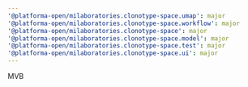 ```yaml
---
'@platforma-open/milaboratories.clonotype-space.umap': major
'@platforma-open/milaboratories.clonotype-space.workflow': major
'@platforma-open/milaboratories.clonotype-space': major
'@platforma-open/milaboratories.clonotype-space.model': major
'@platforma-open/milaboratories.clonotype-space.test': major
'@platforma-open/milaboratories.clonotype-space.ui': major
---
```


MVB

